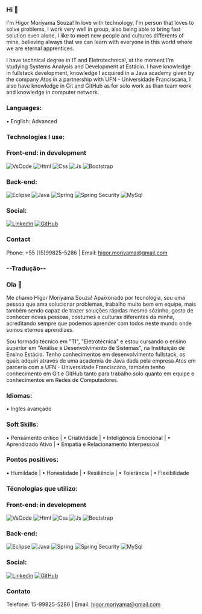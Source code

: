 ### Hi 👋

I'm Higor Moriyama Souza! In love with technology, I'm person that loves to solve problems, I work very well in group, also being able to bring
fast solution even alone, I like to meet new people and cultures differents of mine, believing always that we can learn with everyone in this world where
we are eternal apprentices.


I have technical degree in IT and Eletrotechnical, at the moment I'm studying Systems Analysis and Development at Estácio. I have knowledge 
in fullstack development, knowledge I acquired in a Java academy given by the company Atos in a partnership with UFN - Universidade Franciscana, I also
have knowledge in Git and GitHub as for solo work as than team work and knowledge in computer network.

### Languages:
• English: Advanced

### Technologies I use:
### Front-end: in development
![VsCode](https://img.shields.io/badge/Visual_Studio_Code-0078D4?style=for-the-badge&logo=visual%20studio%20code&logoColor=white)
![Html](https://img.shields.io/badge/HTML5-E34F26?style=for-the-badge&logo=html5&logoColor=white) 
![Css](https://img.shields.io/badge/CSS3-1572B6?style=for-the-badge&logo=css3&logoColor=white) 
![Js](https://img.shields.io/badge/JavaScript-F7DF1E?style=for-the-badge&logo=javascript&logoColor=black) 
![Bootstrap](https://img.shields.io/badge/Bootstrap-563D7C?style=for-the-badge&logo=bootstrap&logoColor=white)

### Back-end: 
![Eclipse](https://img.shields.io/badge/Eclipse-2C2255?style=for-the-badge&logo=eclipse&logoColor=white)
![Java](https://img.shields.io/badge/Java-ED8B00?style=for-the-badge&logo=java&logoColor=white) 
![Spring](https://img.shields.io/badge/Spring-6DB33F?style=for-the-badge&logo=spring&logoColor=white)
![Spring Security](https://img.shields.io/badge/Spring_Security-6DB33F?style=for-the-badge&logo=Spring-Security&logoColor=white)
![MySql](https://img.shields.io/badge/MySQL-005C84?style=for-the-badge&logo=mysql&logoColor=white)

### Social:
[![Linkedin](https://img.shields.io/badge/LinkedIn-0077B5?style=for-the-badge&logo=linkedin&logoColor=white)](https://www.linkedin.com/in/hsmoriyama/)
[![GitHub](https://img.shields.io/badge/GitHub-100000?style=for-the-badge&logo=github&logoColor=white)](https://github.com/HSMoriyama)

### Contact
Phone: +55 (15)99825-5286 |
Email: higor.moriyama@gmail.com


### --Tradução--


### Ola 👋

Me chamo Higor Moriyama Souza! Apaixonado por tecnologia, sou uma pessoa que ama solucionar problemas, trabalho muito bem em equipe, mais também sendo capaz de trazer soluções rápidas mesmo sózinho, gosto de conhecer novas pessoas, costumes e culturas diferentes da minha, acreditando sempre que podemos aprender com todos neste mundo onde somos eternos aprendizes. 

Sou formado técnico em "TI", "Eletrotécnica" e estou cursando o ensino superior em "Análise e Desenvolvimento de Sistemas", na Instituição de Ensino Estácio. Tenho conhecimentos em desenvolvimento fullstack, os quais adquiri através de uma academia de Java dada pela empresa Atos em parceria com a UFN - Universidade Franciscana, também tenho conhecimento em Git e GitHub tanto para trabalho solo quanto em equipe e conhecimentos em Redes de Computadores. 

### Idiomas:
• Ingles avançado

### Soft Skills:
• Pensamento crítico |
• Criatividade |
• Inteligência Emocional |
• Aprendizado Ativo |
• Empatia e Relacionamento Interpessoal

### Pontos positivos:
•	Humildade |
•	Honestidade |
•	Resiliência |
•	Tolerância |
•	Flexibilidade

### Técnologias que utilizo:
### Front-end: in development
![VsCode](https://img.shields.io/badge/Visual_Studio_Code-0078D4?style=for-the-badge&logo=visual%20studio%20code&logoColor=white)
![Html](https://img.shields.io/badge/HTML5-E34F26?style=for-the-badge&logo=html5&logoColor=white) 
![Css](https://img.shields.io/badge/CSS3-1572B6?style=for-the-badge&logo=css3&logoColor=white) 
![Js](https://img.shields.io/badge/JavaScript-F7DF1E?style=for-the-badge&logo=javascript&logoColor=black) 
![Bootstrap](https://img.shields.io/badge/Bootstrap-563D7C?style=for-the-badge&logo=bootstrap&logoColor=white)

### Back-end: 
![Eclipse](https://img.shields.io/badge/Eclipse-2C2255?style=for-the-badge&logo=eclipse&logoColor=white)
![Java](https://img.shields.io/badge/Java-ED8B00?style=for-the-badge&logo=java&logoColor=white) 
![Spring](https://img.shields.io/badge/Spring-6DB33F?style=for-the-badge&logo=spring&logoColor=white)
![Spring Security](https://img.shields.io/badge/Spring_Security-6DB33F?style=for-the-badge&logo=Spring-Security&logoColor=white)
![MySql](https://img.shields.io/badge/MySQL-005C84?style=for-the-badge&logo=mysql&logoColor=white)

### Social:
[![Linkedin](https://img.shields.io/badge/LinkedIn-0077B5?style=for-the-badge&logo=linkedin&logoColor=white)](https://www.linkedin.com/in/hsmoriyama/)
[![GitHub](https://img.shields.io/badge/GitHub-100000?style=for-the-badge&logo=github&logoColor=white)](https://github.com/HSMoriyama)

### Contato
Telefone: 15-99825-5286 |
Email: higor.moriyama@gmail.com
